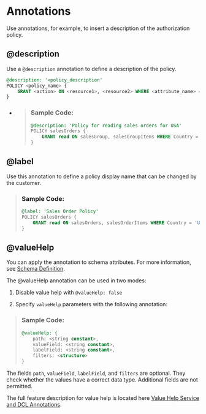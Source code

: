<!-- loiob509b73f65c1426d846ce9215c0a09c0 -->

# Annotations

Use annotations, for example, to insert a description of the authorization policy.



## @description

Use a `@description` annotation to define a description of the policy.

```sql
@description: '<policy_description'
POLICY <policy_name> {
    GRANT <action> ON <resource1>, <resource2> WHERE <attribute_name> = '<attribute_value>'
}
```

-   > ### Sample Code:  
    > ```sql
    > @description: 'Policy for reading sales orders for USA'
    > POLICY salesOrders {
    >     GRANT read ON salesGroup, salesGroupItems WHERE Country = 'US'
    > }
    > ```




<a name="loiob509b73f65c1426d846ce9215c0a09c0__section_sqr_bsz_pfc"/>

## @label

Use this annotation to define a policy display name that can be changed by the customer.

> ### Sample Code:  
> ```sql
> @label: 'Sales Order Policy'
> POLICY salesOrders {
>     GRANT read ON salesOrders, salesOrderItems WHERE Country = 'US'
> }
> ```



<a name="loiob509b73f65c1426d846ce9215c0a09c0__section_c1h_tsz_pfc"/>

## @valueHelp

You can apply the annotation to schema attributes. For more information, see [Schema Definition](schema-definition-eee7014.md).

The @valueHelp annotation can be used in two modes:

1.  Disable value help with `@valueHelp: false`

2.  Specify `valueHelp` parameters with the following annotation:


> ### Sample Code:  
> ```sql
> @valueHelp: {
>     path: <string constant>,
>     valueField: <string constant>,
>     labelField: <string constant>,
>     filters: <structure>
> }
> ```

The fields `path`, `valueField`, `labelField`, and `filters` are optional. They check whether the values have a correct data type. Additional fields are not permitted.

The full feature description for value help is located here [Value Help Service and DCL Annotations](value-help-service-and-dcl-annotations-b6d9b3a.md).

